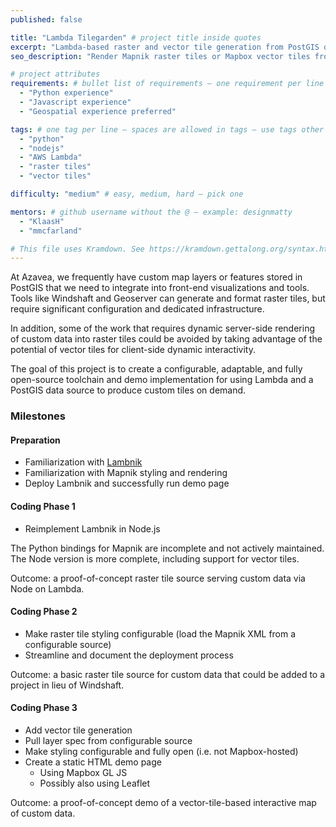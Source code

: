 ```yaml
---
published: false

title: "Lambda Tilegarden" # project title inside quotes
excerpt: "Lambda-based raster and vector tile generation from PostGIS data" # shows on project list page
seo_description: "Render Mapnik raster tiles or Mapbox vector tiles from a PostGIS data source using Lambda" # goes in project meta description

# project attributes
requirements: # bullet list of requirements – one requirement per line – follow below format
  - "Python experience"
  - "Javascript experience"
  - "Geospatial experience preferred"

tags: # one tag per line – spaces are allowed in tags – use tags other posts use
  - "python"
  - "nodejs"
  - "AWS Lambda"
  - "raster tiles"
  - "vector tiles"

difficulty: "medium" # easy, medium, hard – pick one

mentors: # github username without the @ – example: designmatty
  - "KlaasH"
  - "mmcfarland"

# This file uses Kramdown. See https://kramdown.gettalong.org/syntax.html for syntax
---
```


At Azavea, we frequently have custom map layers or features stored in PostGIS that we need to
integrate into front-end visualizations and tools.  Tools like Windshaft and Geoserver can generate
and format raster tiles, but require significant configuration and dedicated infrastructure.

In addition, some of the work that requires dynamic server-side rendering of custom data into
raster tiles could be avoided by taking advantage of the potential of vector tiles for client-side
dynamic interactivity.

The goal of this project is to create a configurable, adaptable, and fully open-source toolchain
and demo implementation for using Lambda and a PostGIS data source to produce custom tiles
on demand.

### Milestones

#### Preparation

- Familiarization with [Lambnik](https://github.com/azavea/lambnik)
- Familiarization with Mapnik styling and rendering
- Deploy Lambnik and successfully run demo page

#### Coding Phase 1

- Reimplement Lambnik in Node.js

The Python bindings for Mapnik are incomplete and not actively maintained.  The Node version is
more complete, including support for vector tiles.

Outcome: a proof-of-concept raster tile source serving custom data via Node on Lambda.

#### Coding Phase 2

- Make raster tile styling configurable (load the Mapnik XML from a configurable source)
- Streamline and document the deployment process

Outcome: a basic raster tile source for custom data that could be added to a project in
lieu of Windshaft.

#### Coding Phase 3

- Add vector tile generation
- Pull layer spec from configurable source
- Make styling configurable and fully open (i.e. not Mapbox-hosted)
- Create a static HTML demo page
   - Using Mapbox GL JS
   - Possibly also using Leaflet

Outcome: a proof-of-concept demo of a vector-tile-based interactive map of custom data.
